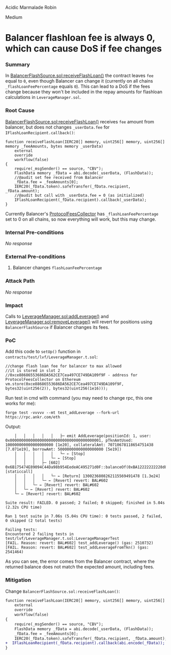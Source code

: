 Acidic Marmalade Robin

Medium

# Balancer flashloan fee is always 0, which can cause DoS if fee changes

### Summary

In [BalancerFlashSource.sol:receiveFlashLoan()](https://github.com/sherlock-audit/2025-01-peapods-finance/blob/main/contracts/contracts/flash/BalancerFlashSource.sol#L47) the contract leaves `fee` equal to `0`, even though Balancer can change it (currently on all chains `_flashLoanFeePercentage` equals `0`). This can lead to a DoS if the fees change because they won't be included in the repay amounts for flashloan calculations in `LeverageManager.sol`.

### Root Cause

[BalancerFlashSource.sol:receiveFlashLoan()](https://github.com/sherlock-audit/2025-01-peapods-finance/blob/main/contracts/contracts/flash/BalancerFlashSource.sol#L47) receives `fee` amount from balancer, but does not changes `_userData.fee` for `IFlashLoanRecipient.callback()`:

```solidity
function receiveFlashLoan(IERC20[] memory, uint256[] memory, uint256[] memory _feeAmounts, bytes memory _userData)
    external
    override
    workflow(false)
{
    require(_msgSender() == source, "CBV");
    FlashData memory _fData = abi.decode(_userData, (FlashData));
    //@audit set fee received from Balancer
    _fData.fee = _feeAmounts[0];
    IERC20(_fData.token).safeTransfer(_fData.recipient, _fData.amount);
    //@audit but call with _userData.fee = 0 (as initialized)
    IFlashLoanRecipient(_fData.recipient).callback(_userData);
}
```

Currently Balancer's [ProtocolFeesCollector](https://etherscan.io/address/0xce88686553686DA562CE7Cea497CE749DA109f9F#readContract#F4) has `_flashLoanFeePercentage` set to 0 on all chains, so now everything will work, but this may change.

### Internal Pre-conditions

_No response_

### External Pre-conditions

1. Balancer changes `flashLoanFeePercentage`

### Attack Path

_No response_

### Impact

Calls to [LeverageManager.sol:addLeverage()](https://github.com/sherlock-audit/2025-01-peapods-finance/blob/main/contracts/contracts/lvf/LeverageManager.sol#L302) and [LeverageManager.sol:removeLeverage()](https://github.com/sherlock-audit/2025-01-peapods-finance/blob/main/contracts/contracts/lvf/LeverageManager.sol#L189) will revert for positions using `BalancerFlashSource` if Balancer changes its fees.

### PoC

Add this code to `setUp()` function in `contracts/test/lvf/LeverageManager.t.sol`:

```solidity
//change flash loan fee for balancer to max allowed
//it is stored in slot 2
//0xce88686553686DA562CE7Cea497CE749DA109f9F - address for ProtocolFeesCollector on Ethereum
vm.store(0xce88686553686DA562CE7Cea497CE749DA109f9F, bytes32(uint256(2)), bytes32(uint256(1e16)));
```

Run test in cmd with command (you may need to change rpc, this one works for me):

```shell
forge test -vvvvv --mt test_addLeverage --fork-url https://rpc.ankr.com/eth
```

Output:

```shell
    │   │   │   │   │   ├─ emit AddLeverage(positionId: 1, user: 0x0000000000000000000000000000000000000001, pTknAmtUsed: 100000000000000000000 [1e20], collateralAmt: 70710678118654751438 [7.071e19], borrowAmt: 50000000000000000000 [5e19])
    │   │   │   │   │   └─ ← [Stop] 
    │   │   │   │   └─ ← [Stop] 
    │   │   │   ├─ [602] 0x6B175474E89094C44Da98b954EedeAC495271d0F::balanceOf(0xBA12222222228d8Ba445958a75a0704d566BF2C8) [staticcall]
    │   │   │   │   └─ ← [Return] 1300236808262115569491478 [1.3e24]
    │   │   │   └─ ← [Revert] revert: BAL#602
    │   │   └─ ← [Revert] revert: BAL#602
    │   └─ ← [Revert] revert: BAL#602
    └─ ← [Revert] revert: BAL#602

Suite result: FAILED. 0 passed; 2 failed; 0 skipped; finished in 5.04s (2.32s CPU time)

Ran 1 test suite in 7.06s (5.04s CPU time): 0 tests passed, 2 failed, 0 skipped (2 total tests)

Failing tests:
Encountered 2 failing tests in test/lvf/LeverageManager.t.sol:LeverageManagerTest
[FAIL. Reason: revert: BAL#602] test_addLeverage() (gas: 2510732)
[FAIL. Reason: revert: BAL#602] test_addLeverageFromTkn() (gas: 2541464)
```

As you can see, the error comes from the Balancer contract, where the returned balance does not match the expected amount, including fees.

### Mitigation

Change `BalancerFlashSource.sol:receiveFlashLoan()`:

```diff
function receiveFlashLoan(IERC20[] memory, uint256[] memory, uint256[] memory _feeAmounts, bytes memory _userData)
    external
    override
    workflow(false)
{
    require(_msgSender() == source, "CBV");
    FlashData memory _fData = abi.decode(_userData, (FlashData));
    _fData.fee = _feeAmounts[0];
    IERC20(_fData.token).safeTransfer(_fData.recipient, _fData.amount);
+  IFlashLoanRecipient(_fData.recipient).callback(abi.encode(_fData));
}
```
